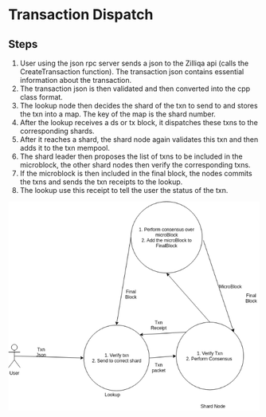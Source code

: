 # Transaction Dispatch

## Steps

1. User using the json rpc server sends a json to the Zilliqa api (calls the CreateTransaction function). The transaction json contains essential information about the transaction.
2. The transaction json is then validated and then converted into the cpp class format.
3. The lookup node then decides the shard of the txn to send to and stores the txn into a map. The key of the map is the shard number.
4. After the lookup receives a ds or tx block, it dispatches these txns to the corresponding shards.
5. After it reaches a shard, the shard node again validates this txn and then adds it to the txn mempool.
6. The shard leader then proposes the list of txns to be included in the microblock, the other shard nodes then verify the corresponding txns.
7. If the microblock is then included in the final block, the nodes commits the txns and sends the txn receipts to the lookup.
8. The lookup use this receipt to tell the user the status of the txn.

![image01](images/features/transaction-dispatch/image01.png)